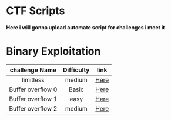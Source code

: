 # CTF Scripts

<h4>Here i will gonna upload automate script for challenges i meet it</h4>

# Binary Exploitation
| challenge Name | Difficulty  | link |
| :---: | :---: | :---: |
| limitless | medium | [Here](https://github.com/0xDiablos/CTF-Scripts/tree/master/Binary%20Exploitation/limitless) |
| Buffer overflow 0 | Basic | [Here](https://github.com/0xDiablos/CTF-Scripts/tree/master/Binary%20Exploitation/Buffer%20overflow%200) |
| Buffer overflow 1 | easy | [Here](https://github.com/0xDiablos/CTF-Scripts/tree/master/Binary%20Exploitation/Buffer%20overflow%201) |
| Buffer overflow 2 | medium | [Here](https://github.com/0xDiablos/CTF-Scripts/tree/master/Binary%20Exploitation/Buffer%20overflow%202) |
